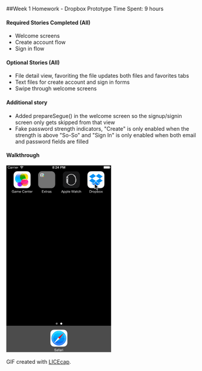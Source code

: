 ##Week 1 Homework - Dropbox Prototype
Time Spent: 9 hours


#### Required Stories Completed (All)
* Welcome screens
* Create account flow
* Sign in flow

#### Optional Stories (All)
* File detail view, favoriting the file updates both files and favorites tabs
* Text files for create account and sign in forms
* Swipe through welcome screens

#### Additional story
* Added prepareSegue() in the welcome screen so the signup/signin screen only gets skipped from that view
* Fake password strength indicators, "Create" is only enabled when the strength is above "So-So" and "Sign In" is only enabled when both email and password fields are filled


#### Walkthrough
![Video Walkthrough](Walkthrough.gif)


GIF created with [LICEcap](http://licecap.en.softonic.com/ "Download LICEcap").
